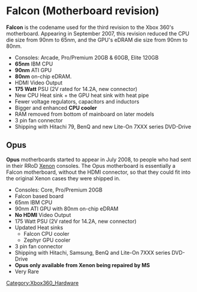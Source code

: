 # Falcon (Motherboard revision)

**Falcon** is the codename used for the third revision to the Xbox 360's
motherboard. Appearing in September 2007, this revision reduced the CPU
die size from 90nm to 65nm, and the GPU's eDRAM die size from 90nm to
80nm.

- Consoles: Arcade, Pro/Premium 20GB & 60GB, Elite 120GB
- **65nm** IBM CPU
- **90nm** ATI GPU
- **80nm** on-chip eDRAM.
- HDMI Video Output
- **175 Watt** PSU (2V rated for 14.2A, new connector)
- New CPU Heat sink + the GPU heat sink with heat pipe
- Fewer voltage regulators, capacitors and inductors
- Bigger and enhanced **CPU cooler**
- RAM removed from bottom of mainboard on later models
- 3 pin fan connector
- Shipping with Hitachi 79, BenQ and new Lite-On 7XXX series DVD-Drive

## Opus

**Opus** motherboards started to appear in July 2008, to people who had
sent in their RRoD [Xenon](../Xenon_(Motherboard)) consoles.
The Opus motherboard is essentially a Falcon motherboard, without the
HDMI connector, so that they could fit into the original Xenon cases
they were shipped in.

  - Consoles: Core, Pro/Premium 20GB
  - Falcon based board
  - 65nm IBM CPU
  - 90nm ATI GPU with 80nm on-chip eDRAM
  - **No HDMI** Video Output
  - 175 Watt PSU (2V rated for 14.2A, new connector)
  - Updated Heat sinks
      - Falcon CPU cooler
      - Zephyr GPU cooler
  - 3 pin fan connector
  - Shipping with Hitachi, Samsung, BenQ and Lite-On 7XXX series
    DVD-Drive
  - **Opus only available from Xenon being repaired by MS**
  - Very Rare

[Category:Xbox360_Hardware](../Category_Xbox360_Hardware)